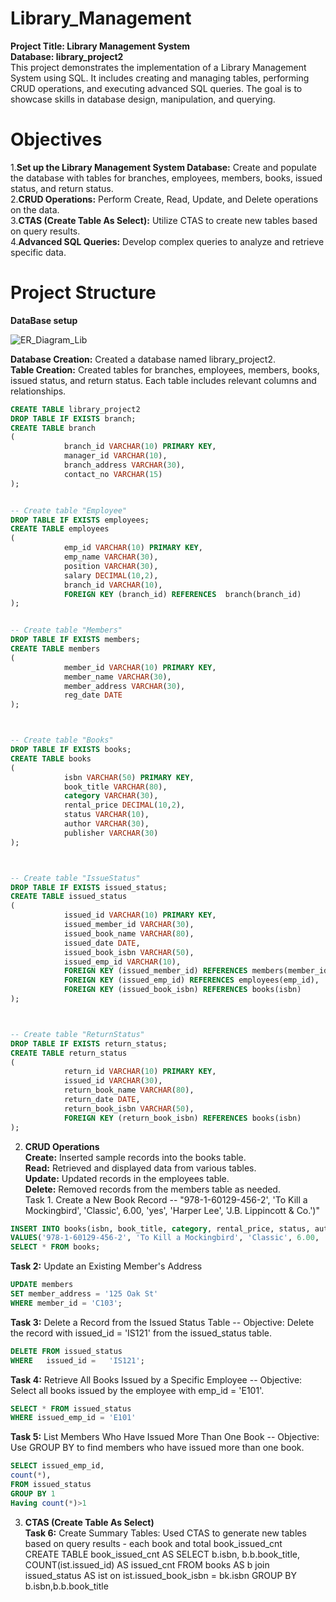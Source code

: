 # Library_Management  
**Project Title: Library Management System**   
**Database: library_project2**  
This project demonstrates the implementation of a Library Management System using SQL. It includes creating and managing tables, performing CRUD operations, and executing advanced SQL queries. The goal is to showcase skills in database design, manipulation, and querying.  

# Objectives
1.**Set up the Library Management System Database:** Create and populate the database with tables for branches, employees, members, books, issued status, and return status.  
2.**CRUD Operations:** Perform Create, Read, Update, and Delete operations on the data.  
3.**CTAS (Create Table As Select):** Utilize CTAS to create new tables based on query results.  
4.**Advanced SQL Queries:** Develop complex queries to analyze and retrieve specific data.  
# Project Structure
**DataBase setup**    

![ER_Diagram_Lib](https://github.com/user-attachments/assets/3fb0454f-fd2b-44d9-bc6d-05966ee1afd9)

**Database Creation:** Created a database named library_project2.    
**Table Creation:** Created tables for branches, employees, members, books, issued status, and return status. Each table includes relevant columns and relationships.    
``` SQL
CREATE TABLE library_project2
DROP TABLE IF EXISTS branch;
CREATE TABLE branch
(
            branch_id VARCHAR(10) PRIMARY KEY,
            manager_id VARCHAR(10),
            branch_address VARCHAR(30),
            contact_no VARCHAR(15)
);


-- Create table "Employee"
DROP TABLE IF EXISTS employees;
CREATE TABLE employees
(
            emp_id VARCHAR(10) PRIMARY KEY,
            emp_name VARCHAR(30),
            position VARCHAR(30),
            salary DECIMAL(10,2),
            branch_id VARCHAR(10),
            FOREIGN KEY (branch_id) REFERENCES  branch(branch_id)
);


-- Create table "Members"
DROP TABLE IF EXISTS members;
CREATE TABLE members
(
            member_id VARCHAR(10) PRIMARY KEY,
            member_name VARCHAR(30),
            member_address VARCHAR(30),
            reg_date DATE
);



-- Create table "Books"
DROP TABLE IF EXISTS books;
CREATE TABLE books
(
            isbn VARCHAR(50) PRIMARY KEY,
            book_title VARCHAR(80),
            category VARCHAR(30),
            rental_price DECIMAL(10,2),
            status VARCHAR(10),
            author VARCHAR(30),
            publisher VARCHAR(30)
);



-- Create table "IssueStatus"
DROP TABLE IF EXISTS issued_status;
CREATE TABLE issued_status
(
            issued_id VARCHAR(10) PRIMARY KEY,
            issued_member_id VARCHAR(30),
            issued_book_name VARCHAR(80),
            issued_date DATE,
            issued_book_isbn VARCHAR(50),
            issued_emp_id VARCHAR(10),
            FOREIGN KEY (issued_member_id) REFERENCES members(member_id),
            FOREIGN KEY (issued_emp_id) REFERENCES employees(emp_id),
            FOREIGN KEY (issued_book_isbn) REFERENCES books(isbn) 
);



-- Create table "ReturnStatus"
DROP TABLE IF EXISTS return_status;
CREATE TABLE return_status
(
            return_id VARCHAR(10) PRIMARY KEY,
            issued_id VARCHAR(30),
            return_book_name VARCHAR(80),
            return_date DATE,
            return_book_isbn VARCHAR(50),
            FOREIGN KEY (return_book_isbn) REFERENCES books(isbn)
);  
```
2. **CRUD Operations**  
**Create:** Inserted sample records into the books table.  
**Read:** Retrieved and displayed data from various tables.  
**Update:** Updated records in the employees table.  
**Delete:** Removed records from the members table as needed.  
Task 1. Create a New Book Record -- "978-1-60129-456-2', 'To Kill a Mockingbird', 'Classic', 6.00, 'yes', 'Harper Lee', 'J.B. Lippincott & Co.')"
```sql
INSERT INTO books(isbn, book_title, category, rental_price, status, author, publisher)
VALUES('978-1-60129-456-2', 'To Kill a Mockingbird', 'Classic', 6.00, 'yes', 'Harper Lee', 'J.B. Lippincott & Co.');
SELECT * FROM books;
```
**Task 2:** Update an Existing Member's Address  

```sql
UPDATE members
SET member_address = '125 Oak St'
WHERE member_id = 'C103';
```
**Task 3:** Delete a Record from the Issued Status Table -- Objective: Delete the record with issued_id = 'IS121' from the issued_status table.  
```sql
DELETE FROM issued_status
WHERE   issued_id =   'IS121';
``` 
**Task 4:** Retrieve All Books Issued by a Specific Employee -- Objective: Select all books issued by the employee with emp_id = 'E101'.  

```sql
SELECT * FROM issued_status
WHERE issued_emp_id = 'E101'
```
**Task 5:** List Members Who Have Issued More Than One Book -- Objective: Use GROUP BY to find members who have issued more than one book. 
```sql
SELECT issued_emp_id,
count(*),
FROM issued_status
GROUP BY 1
Having count(*)>1
```
3. **CTAS (Create Table As Select)**    
   **Task 6:** Create Summary Tables: Used CTAS to generate new tables based on query results - each book and total book_issued_cnt  
CREATE TABLE book_issued_cnt AS
SELECT
b.isbn,
b.b.book_title,
COUNT(ist.issued_id) AS issued_cnt
FROM books AS b
join issued_status AS ist on
ist.issued_book_isbn = bk.isbn
GROUP BY b.isbn,b.b.book_title
```

